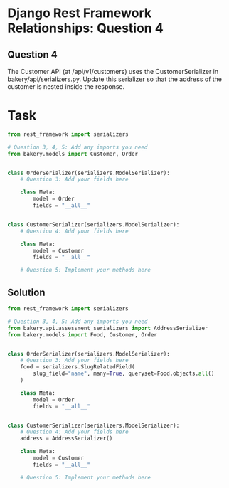 # Django Rest Framework Relationships: Question 4

## Question 4
The Customer API (at /api/v1/customers) uses the CustomerSerializer in bakery/api/serializers.py. Update this serializer so that the address of the customer is nested inside the response.


# Task 
```python
from rest_framework import serializers

# Question 3, 4, 5: Add any imports you need
from bakery.models import Customer, Order


class OrderSerializer(serializers.ModelSerializer):
    # Question 3: Add your fields here

    class Meta:
        model = Order
        fields = "__all__"


class CustomerSerializer(serializers.ModelSerializer):
    # Question 4: Add your fields here

    class Meta:
        model = Customer
        fields = "__all__"

    # Question 5: Implement your methods here
```


## Solution
```python
from rest_framework import serializers

# Question 3, 4, 5: Add any imports you need
from bakery.api.assessment_serializers import AddressSerializer
from bakery.models import Food, Customer, Order


class OrderSerializer(serializers.ModelSerializer):
    # Question 3: Add your fields here
    food = serializers.SlugRelatedField(
        slug_field="name", many=True, queryset=Food.objects.all()
    )

    class Meta:
        model = Order
        fields = "__all__"


class CustomerSerializer(serializers.ModelSerializer):
    # Question 4: Add your fields here
    address = AddressSerializer()

    class Meta:
        model = Customer
        fields = "__all__"

    # Question 5: Implement your methods here
```